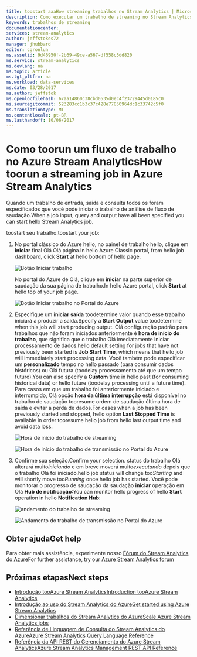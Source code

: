 ```yaml
---
title: toostart aaaHow streaming trabalhos no Stream Analytics | Microsoft Docs
description: Como executar um trabalho de streaming no Stream Analytics do Azure | segmento do roteiro de aprendizagem.
keywords: trabalhos de streaming
documentationcenter: 
services: stream-analytics
author: jeffstokes72
manager: jhubbard
editor: cgronlun
ms.assetid: 9d46950f-2b69-49ce-a567-df558c5dd820
ms.service: stream-analytics
ms.devlang: na
ms.topic: article
ms.tgt_pltfrm: na
ms.workload: data-services
ms.date: 03/28/2017
ms.author: jeffstok
ms.openlocfilehash: 67aa14860c38cbd0535d0ec4f23729445d0185c0
ms.sourcegitcommit: 523283cc1b3c37c428e77850964dc1c33742c5f0
ms.translationtype: MT
ms.contentlocale: pt-BR
ms.lasthandoff: 10/06/2017
---
```

# <a name="how-toorun-a-streaming-job-in-azure-stream-analytics"></a><span data-ttu-id="6b2a9-104">Como toorun um fluxo de trabalho no Azure Stream Analytics</span><span class="sxs-lookup"><span data-stu-id="6b2a9-104">How toorun a streaming job in Azure Stream Analytics</span></span>
<span data-ttu-id="6b2a9-105">Quando um trabalho de entrada, saída e consulta todos os foram especificados que você pode iniciar o trabalho de análise de fluxo de saudação.</span><span class="sxs-lookup"><span data-stu-id="6b2a9-105">When a job input, query and output have all been specified you can start hello Stream Analytics job.</span></span>

<span data-ttu-id="6b2a9-106">toostart seu trabalho:</span><span class="sxs-lookup"><span data-stu-id="6b2a9-106">toostart your job:</span></span>

1. <span data-ttu-id="6b2a9-107">No portal clássico do Azure hello, no painel de trabalho hello, clique em **iniciar** final Olá Olá página.</span><span class="sxs-lookup"><span data-stu-id="6b2a9-107">In hello Azure Classic portal, from hello job dashboard, click **Start** at hello bottom of hello page.</span></span>
   
   ![Botão Iniciar trabalho](./media/stream-analytics-run-a-job/1-stream-analytics-run-a-job.png)  
   
   <span data-ttu-id="6b2a9-109">No portal do Azure de Olá, clique em **iniciar** na parte superior de saudação da sua página de trabalho.</span><span class="sxs-lookup"><span data-stu-id="6b2a9-109">In hello Azure portal, click **Start** at hello top of your job page.</span></span>
   
   ![Botão Iniciar trabalho no Portal do Azure](./media/stream-analytics-run-a-job/4-stream-analytics-run-a-job.png)  
2. <span data-ttu-id="6b2a9-111">Especifique um **iniciar saída** toodetermine valor quando esse trabalho iniciará a produzir a saída.</span><span class="sxs-lookup"><span data-stu-id="6b2a9-111">Specify a **Start Output** value toodetermine when this job will start producing output.</span></span> <span data-ttu-id="6b2a9-112">Olá configuração padrão para trabalhos que não foram iniciados anteriormente é **hora de início do trabalho**, que significa que o trabalho Olá imediatamente Iniciar processamento de dados.</span><span class="sxs-lookup"><span data-stu-id="6b2a9-112">hello default setting for jobs that have not previously been started is **Job Start Time**, which means that hello job will immediately start processing data.</span></span> <span data-ttu-id="6b2a9-113">Você também pode especificar um **personalizado** tempo no hello passado (para consumir dados históricos) ou Olá futura (toodelay processamento até que um tempo futuro).</span><span class="sxs-lookup"><span data-stu-id="6b2a9-113">You can also specify a **Custom** time in hello past (for consuming historical data) or hello future (toodelay processing until a future time).</span></span> <span data-ttu-id="6b2a9-114">Para casos em que um trabalho foi anteriormente iniciado e interrompido, Olá opção **hora da última interrupção** está disponível no trabalho de saudação tooresume ordem de saudação última hora de saída e evitar a perda de dados.</span><span class="sxs-lookup"><span data-stu-id="6b2a9-114">For cases when a job has been previously started and stopped, hello option **Last Stopped Time** is available in order tooresume hello job from hello last output time and avoid data loss.</span></span>  
   
   ![Hora de início do trabalho de streaming](./media/stream-analytics-run-a-job/2-stream-analytics-run-a-job.png)  
   
   ![Hora de início do trabalho de transmissão no Portal do Azure](./media/stream-analytics-run-a-job/5-stream-analytics-run-a-job.png)  
3. <span data-ttu-id="6b2a9-117">Confirme sua seleção.</span><span class="sxs-lookup"><span data-stu-id="6b2a9-117">Confirm your selection.</span></span> <span data-ttu-id="6b2a9-118">status do trabalho Olá alterará muito*iniciando* e em breve moverá muito*executando* depois que o trabalho Olá foi iniciado.</span><span class="sxs-lookup"><span data-stu-id="6b2a9-118">hello job status will change too*Starting* and will shortly move too*Running* once hello job has started.</span></span> <span data-ttu-id="6b2a9-119">Você pode monitorar o progresso de saudação da saudação **iniciar** operação em Olá **Hub de notificação**:</span><span class="sxs-lookup"><span data-stu-id="6b2a9-119">You can monitor hello progress of hello **Start** operation in hello **Notification Hub**:</span></span>
   
   ![andamento do trabalho de streaming](./media/stream-analytics-run-a-job/3-stream-analytics-run-a-job.png)  
   
   ![Andamento do trabalho de transmissão no Portal do Azure](./media/stream-analytics-run-a-job/6-stream-analytics-run-a-job.png)  

## <a name="get-help"></a><span data-ttu-id="6b2a9-122">Obter ajuda</span><span class="sxs-lookup"><span data-stu-id="6b2a9-122">Get help</span></span>
<span data-ttu-id="6b2a9-123">Para obter mais assistência, experimente nosso [Fórum do Stream Analytics do Azure](https://social.msdn.microsoft.com/Forums/en-US/home?forum=AzureStreamAnalytics)</span><span class="sxs-lookup"><span data-stu-id="6b2a9-123">For further assistance, try our [Azure Stream Analytics forum](https://social.msdn.microsoft.com/Forums/en-US/home?forum=AzureStreamAnalytics)</span></span>

## <a name="next-steps"></a><span data-ttu-id="6b2a9-124">Próximas etapas</span><span class="sxs-lookup"><span data-stu-id="6b2a9-124">Next steps</span></span>
* [<span data-ttu-id="6b2a9-125">Introdução tooAzure Stream Analytics</span><span class="sxs-lookup"><span data-stu-id="6b2a9-125">Introduction tooAzure Stream Analytics</span></span>](stream-analytics-introduction.md)
* [<span data-ttu-id="6b2a9-126">Introdução ao uso do Stream Analytics do Azure</span><span class="sxs-lookup"><span data-stu-id="6b2a9-126">Get started using Azure Stream Analytics</span></span>](stream-analytics-real-time-fraud-detection.md)
* [<span data-ttu-id="6b2a9-127">Dimensionar trabalhos do Stream Analytics do Azure</span><span class="sxs-lookup"><span data-stu-id="6b2a9-127">Scale Azure Stream Analytics jobs</span></span>](stream-analytics-scale-jobs.md)
* [<span data-ttu-id="6b2a9-128">Referência de Linguagem de Consulta do Stream Analytics do Azure</span><span class="sxs-lookup"><span data-stu-id="6b2a9-128">Azure Stream Analytics Query Language Reference</span></span>](https://msdn.microsoft.com/library/azure/dn834998.aspx)
* [<span data-ttu-id="6b2a9-129">Referência da API REST do Gerenciamento do Azure Stream Analytics</span><span class="sxs-lookup"><span data-stu-id="6b2a9-129">Azure Stream Analytics Management REST API Reference</span></span>](https://msdn.microsoft.com/library/azure/dn835031.aspx)

